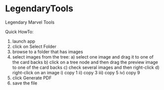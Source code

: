 # LegendaryTools
Legendary Marvel Tools

Quick HowTo:
1) launch app
2) click on Select Folder
3) browse to a folder that has images
4) select images from the tree:
  a) select one image and drag it to one of the card backs
  b) click on a tree node and then drag the preview image to one of the card backs
  c) check several images and then right-click
  d) right-click on an image
     i) copy 1
    ii) copy 3
   iii) copy 5
    iv) copy 9 
5) click Generate PDF
6) save the file
